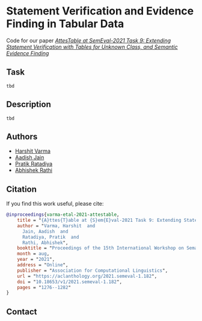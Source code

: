 # Statement Verification and Evidence Finding in Tabular Data

Code for our paper [*AttesTable at SemEval-2021 Task 9: Extending Statement Verification with Tables for Unknown Class, and Semantic Evidence Finding*](https://aclanthology.org/2021.semeval-1.182/)

## Task
`tbd`  

## Description
`tbd`  

## Authors
- [Harshit Varma](https://github.com/hrshtv)
- [Aadish Jain](https://github.com/aadishjain2911)
- [Pratik Ratadiya](https://github.com/prratadiya)
- [Abhishek Rathi](https://github.com/abhishek-vcreatek)

## Citation

If you find this work useful, please cite:
```bibtex
@inproceedings{varma-etal-2021-attestable,
    title = "{A}ttes{T}able at {S}em{E}val-2021 Task 9: Extending Statement Verification with Tables for Unknown Class, and Semantic Evidence Finding",
    author = "Varma, Harshit  and
      Jain, Aadish  and
      Ratadiya, Pratik  and
      Rathi, Abhishek",
    booktitle = "Proceedings of the 15th International Workshop on Semantic Evaluation (SemEval-2021)",
    month = aug,
    year = "2021",
    address = "Online",
    publisher = "Association for Computational Linguistics",
    url = "https://aclanthology.org/2021.semeval-1.182",
    doi = "10.18653/v1/2021.semeval-1.182",
    pages = "1276--1282"
}
```

## Contact
